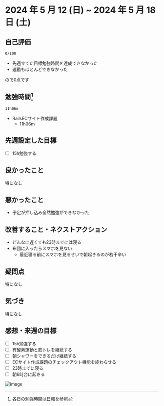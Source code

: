 # 2024 年 5 月 12 (日) ~ 2024 年 5 月 18 日 (土)

## 自己評価
```
0/100
```
- 先週立てた目標勉強時間を達成できなかった
- 運動もほとんどできなかった

ので0点です

## 勉強時間[^1]
```
11h06m
```
- RailsECサイト作成課題
  - 11h06m

## 先週設定した目標
- [ ] 15h勉強する

## 良かったこと
特になし

## 悪かったこと
- 予定が押し込み全然勉強ができなかった

## 改善すること・ネクストアクション
- どんなに遅くても23時までには寝る
- 布団に入ったらスマホを見ない
  - 最近寝る前にスマホを見るせいで朝起きるのが若干辛い

## 疑問点
特になし

## 気づき
特になし

## 感想・来週の目標
- [ ] 15h勉強する
- [ ] 有酸素運動と筋トレを継続する
- [ ] 朝シャワーをできるだけ継続する
- [ ] ECサイト作成課題のチェックアウト機能を終わらせる
- [ ] 23時までに寝る
- [ ] 朝6時台に起きる

[^1]: 各日の勉強時間は[日報](https://github.com/nil-ramuda/daily-report)を参照

![image](https://github.com/nil-ramuda/weekly_report/assets/94735931/4a36382c-60d4-4c8f-a10a-38a9957ad15d)
